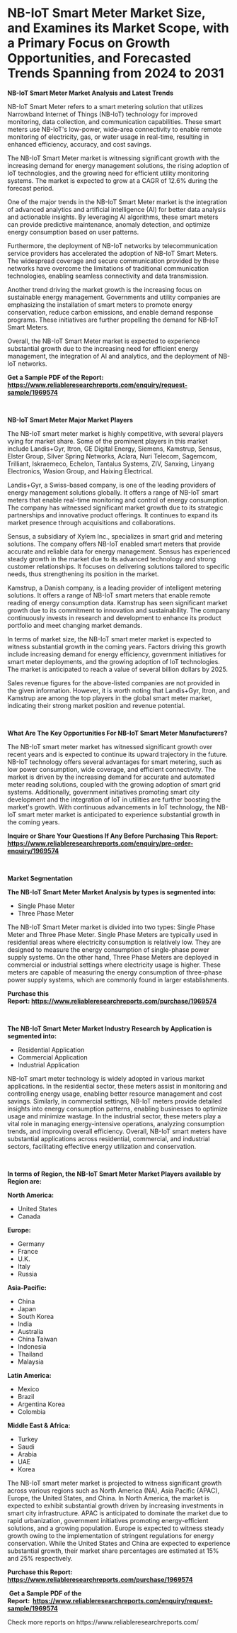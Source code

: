 <p><h1>NB-IoT Smart Meter Market Size, and Examines its Market Scope, with a Primary Focus on Growth Opportunities, and Forecasted Trends Spanning from 2024 to 2031</h1></p><p><strong>NB-IoT Smart Meter Market Analysis and Latest Trends</strong></p>
<p><p>NB-IoT Smart Meter refers to a smart metering solution that utilizes Narrowband Internet of Things (NB-IoT) technology for improved monitoring, data collection, and communication capabilities. These smart meters use NB-IoT's low-power, wide-area connectivity to enable remote monitoring of electricity, gas, or water usage in real-time, resulting in enhanced efficiency, accuracy, and cost savings.</p><p>The NB-IoT Smart Meter market is witnessing significant growth with the increasing demand for energy management solutions, the rising adoption of IoT technologies, and the growing need for efficient utility monitoring systems. The market is expected to grow at a CAGR of 12.6% during the forecast period.</p><p>One of the major trends in the NB-IoT Smart Meter market is the integration of advanced analytics and artificial intelligence (AI) for better data analysis and actionable insights. By leveraging AI algorithms, these smart meters can provide predictive maintenance, anomaly detection, and optimize energy consumption based on user patterns.</p><p>Furthermore, the deployment of NB-IoT networks by telecommunication service providers has accelerated the adoption of NB-IoT Smart Meters. The widespread coverage and secure communication provided by these networks have overcome the limitations of traditional communication technologies, enabling seamless connectivity and data transmission.</p><p>Another trend driving the market growth is the increasing focus on sustainable energy management. Governments and utility companies are emphasizing the installation of smart meters to promote energy conservation, reduce carbon emissions, and enable demand response programs. These initiatives are further propelling the demand for NB-IoT Smart Meters.</p><p>Overall, the NB-IoT Smart Meter market is expected to experience substantial growth due to the increasing need for efficient energy management, the integration of AI and analytics, and the deployment of NB-IoT networks.</p></p>
<p><strong>Get a Sample PDF of the Report:&nbsp; <a href="https://www.reliableresearchreports.com/enquiry/request-sample/1969574">https://www.reliableresearchreports.com/enquiry/request-sample/1969574</a></strong></p>
<p>&nbsp;</p>
<p><strong>NB-IoT Smart Meter Major Market Players</strong></p>
<p><p>The NB-IoT smart meter market is highly competitive, with several players vying for market share. Some of the prominent players in this market include Landis+Gyr, Itron, GE Digital Energy, Siemens, Kamstrup, Sensus, Elster Group, Silver Spring Networks, Aclara, Nuri Telecom, Sagemcom, Trilliant, Iskraemeco, Echelon, Tantalus Systems, ZIV, Sanxing, Linyang Electronics, Wasion Group, and Haixing Electrical.</p><p>Landis+Gyr, a Swiss-based company, is one of the leading providers of energy management solutions globally. It offers a range of NB-IoT smart meters that enable real-time monitoring and control of energy consumption. The company has witnessed significant market growth due to its strategic partnerships and innovative product offerings. It continues to expand its market presence through acquisitions and collaborations.</p><p>Sensus, a subsidiary of Xylem Inc., specializes in smart grid and metering solutions. The company offers NB-IoT enabled smart meters that provide accurate and reliable data for energy management. Sensus has experienced steady growth in the market due to its advanced technology and strong customer relationships. It focuses on delivering solutions tailored to specific needs, thus strengthening its position in the market.</p><p>Kamstrup, a Danish company, is a leading provider of intelligent metering solutions. It offers a range of NB-IoT smart meters that enable remote reading of energy consumption data. Kamstrup has seen significant market growth due to its commitment to innovation and sustainability. The company continuously invests in research and development to enhance its product portfolio and meet changing market demands.</p><p>In terms of market size, the NB-IoT smart meter market is expected to witness substantial growth in the coming years. Factors driving this growth include increasing demand for energy efficiency, government initiatives for smart meter deployments, and the growing adoption of IoT technologies. The market is anticipated to reach a value of several billion dollars by 2025.</p><p>Sales revenue figures for the above-listed companies are not provided in the given information. However, it is worth noting that Landis+Gyr, Itron, and Kamstrup are among the top players in the global smart meter market, indicating their strong market position and revenue potential.</p></p>
<p>&nbsp;</p>
<p><strong>What Are The Key Opportunities For NB-IoT Smart Meter Manufacturers?</strong></p>
<p><p>The NB-IoT smart meter market has witnessed significant growth over recent years and is expected to continue its upward trajectory in the future. NB-IoT technology offers several advantages for smart metering, such as low power consumption, wide coverage, and efficient connectivity. The market is driven by the increasing demand for accurate and automated meter reading solutions, coupled with the growing adoption of smart grid systems. Additionally, government initiatives promoting smart city development and the integration of IoT in utilities are further boosting the market's growth. With continuous advancements in IoT technology, the NB-IoT smart meter market is anticipated to experience substantial growth in the coming years.</p></p>
<p><strong>Inquire or Share Your Questions If Any Before Purchasing This Report: <a href="https://www.reliableresearchreports.com/enquiry/pre-order-enquiry/1969574">https://www.reliableresearchreports.com/enquiry/pre-order-enquiry/1969574</a></strong></p>
<p>&nbsp;</p>
<p><strong>Market Segmentation</strong></p>
<p><strong>The NB-IoT Smart Meter Market Analysis by types is segmented into:</strong></p>
<p><ul><li>Single Phase Meter</li><li>Three Phase Meter</li></ul></p>
<p><p>The NB-IoT Smart Meter market is divided into two types: Single Phase Meter and Three Phase Meter. Single Phase Meters are typically used in residential areas where electricity consumption is relatively low. They are designed to measure the energy consumption of single-phase power supply systems. On the other hand, Three Phase Meters are deployed in commercial or industrial settings where electricity usage is higher. These meters are capable of measuring the energy consumption of three-phase power supply systems, which are commonly found in larger establishments.</p></p>
<p><strong>Purchase this Report:&nbsp;<a href="https://www.reliableresearchreports.com/purchase/1969574">https://www.reliableresearchreports.com/purchase/1969574</a></strong></p>
<p>&nbsp;</p>
<p><strong>The NB-IoT Smart Meter Market Industry Research by Application is segmented into:</strong></p>
<p><ul><li>Residential Application</li><li>Commercial Application</li><li>Industrial Application</li></ul></p>
<p><p>NB-IoT smart meter technology is widely adopted in various market applications. In the residential sector, these meters assist in monitoring and controlling energy usage, enabling better resource management and cost savings. Similarly, in commercial settings, NB-IoT meters provide detailed insights into energy consumption patterns, enabling businesses to optimize usage and minimize wastage. In the industrial sector, these meters play a vital role in managing energy-intensive operations, analyzing consumption trends, and improving overall efficiency. Overall, NB-IoT smart meters have substantial applications across residential, commercial, and industrial sectors, facilitating effective energy utilization and conservation.</p></p>
<p>&nbsp;</p>
<p><strong>In terms of Region, the NB-IoT Smart Meter Market Players available by Region are:</strong></p>
<p>
    <p> <strong> North America: </strong>
        <ul>
            <li>United States</li>
            <li>Canada</li>
        </ul>
        </p> 
    <p> <strong> Europe: </strong>
        <ul>
            <li>Germany</li>
            <li>France</li>
            <li>U.K.</li>
            <li>Italy</li>
            <li>Russia</li>
        </ul>
        </p> 
    <p> <strong> Asia-Pacific: </strong>
        <ul>
            <li>China</li>
            <li>Japan</li>
            <li>South Korea</li>
            <li>India</li>
            <li>Australia</li>
            <li>China Taiwan</li>
            <li>Indonesia</li>
            <li>Thailand</li>
            <li>Malaysia</li>
        </ul>
        </p> 
    <p> <strong> Latin America: </strong>
        <ul>
            <li>Mexico</li>
            <li>Brazil</li>
            <li>Argentina Korea</li>
            <li>Colombia</li>
        </ul>
        </p> 
    <p> <strong> Middle East & Africa: </strong>
        <ul>
            <li>Turkey</li>
            <li>Saudi</li>
            <li>Arabia</li>
            <li>UAE</li>
            <li>Korea</li>
        </ul>
    </p>
    </p>
<p><p>The NB-IoT smart meter market is projected to witness significant growth across various regions such as North America (NA), Asia Pacific (APAC), Europe, the United States, and China. In North America, the market is expected to exhibit substantial growth driven by increasing investments in smart city infrastructure. APAC is anticipated to dominate the market due to rapid urbanization, government initiatives promoting energy-efficient solutions, and a growing population. Europe is expected to witness steady growth owing to the implementation of stringent regulations for energy conservation. While the United States and China are expected to experience substantial growth, their market share percentages are estimated at 15% and 25% respectively.</p></p>
<p><strong>Purchase this Report: <a href="https://www.reliableresearchreports.com/purchase/1969574">https://www.reliableresearchreports.com/purchase/1969574</a></strong></p>
<p>&nbsp;<strong>Get a Sample PDF of the Report:&nbsp;&nbsp;<a href="https://www.reliableresearchreports.com/enquiry/request-sample/1969574">https://www.reliableresearchreports.com/enquiry/request-sample/1969574</a></strong></p>
<p><strong></strong></p>
<p>Check more reports on https://www.reliableresearchreports.com/</p>
